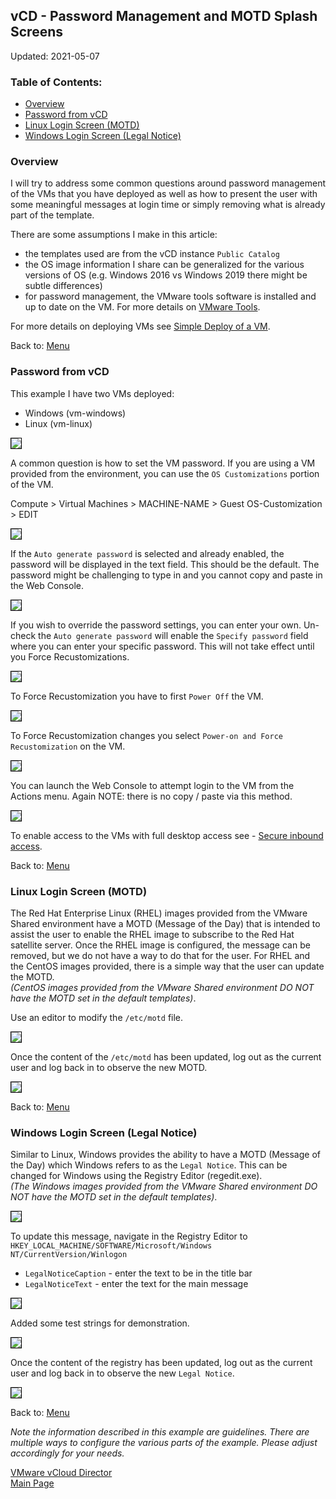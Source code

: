 ## vCD - Password Management and MOTD Splash Screens

Updated: 2021-05-07

### <a name="toc"></a>Table of Contents:
  - [Overview](#overview)
  - [Password from vCD](#pwd)
  - [Linux Login Screen (MOTD)](#linux)
  - [Windows Login Screen (Legal Notice)](#windows)

###  <a name="overview"></a>Overview

I will try to address some common questions around password management of the VMs that you have deployed as well as how to present the user with some meaningful messages at login time or simply removing what is already part of the template. 

There are some assumptions I make in this article:<br>
- the templates used are from the vCD instance `Public Catalog`
- the OS image information I share can be generalized for the various versions of OS (e.g. Windows 2016 vs Windows 2019 there might be subtle differences)
- for password management, the VMware tools software is installed and up to date on the VM.  For more details on [VMware Tools](https://mlwiles.github.io/vmwaresolutions/vcd/vmwaretools/).

For more details on deploying VMs see [Simple Deploy of a VM](https://mlwiles.github.io/vmwaresolutions/vcd/vm101/).

Back to: [Menu](#toc)

### <a name="pwd"></a>Password from vCD

This example I have two VMs deployed:
- Windows (vm-windows)
- Linux (vm-linux)

<img src="images/1-vms-deployed.png" style="border: 1px solid black">

A common question is how to set the VM password.  If you are using a VM provided from the environment, you can use the `OS Customizations` portion of the VM.

Compute > Virtual Machines > MACHINE-NAME > Guest OS-Customization > EDIT

<img src="images/2-os-customizations.png" style="border: 1px solid black">

If the `Auto generate password` is selected and already enabled, the password will be displayed in the text field.  This should be the default.  The password might be challenging to type in and you cannot copy and paste in the Web Console. 

<img src="images/3-auto-generate-pwd.png" style="border: 1px solid black">

If you wish to override the password settings, you can enter your own.  Un-check the `Auto generate password` will enable the `Specify password` field where you can enter your specific password.  This will not take effect until you Force Recustomizations.

<img src="images/4-change-pwd.png" style="border: 1px solid black">

To Force Recustomization you have to first `Power Off` the VM.

<img src="images/5-power-off.png" style="border: 1px solid black">

To Force Recustomization changes you select `Power-on and Force Recustomization` on the  VM.

<img src="images/6-power-on-force.png" style="border: 1px solid black">

You can launch the Web Console to attempt login to the VM from the Actions menu.  Again NOTE: there is no copy / paste via this method.  

<img src="images/7-web-console.png" style="border: 1px solid black">

To enable access to the VMs with full desktop access see - [Secure inbound access](https://mlwiles.github.io/vmwaresolutions/vcd/inbound/).

Back to: [Menu](#toc)

### <a name="linux"></a>Linux Login Screen (MOTD)

The Red Hat Enterprise Linux (RHEL) images provided from the VMware Shared environment have a MOTD (Message of the Day) that is intended to assist the user to enable the RHEL image to subscribe to the Red Hat satellite server.  Once the RHEL image is configured, the message can be removed, but we do not have a way to do that for the user.  For RHEL and the CentOS images provided, there is a simple way that the user can update the MOTD.<br>
_(CentOS images provided from the VMware Shared environment DO NOT have the MOTD set in the default templates)_.

Use an editor to modify the `/etc/motd` file.<br>

<img src="images/8-linux-motd.png" style="border: 1px solid black">

Once the content of the `/etc/motd` has been updated, log out as the current user and log back in to observe the new MOTD.

<img src="images/9-linux-motd.png" style="border: 1px solid black">

Back to: [Menu](#toc)

### <a name="windows"></a>Windows Login Screen (Legal Notice)

Similar to Linux, Windows provides the ability to have a MOTD (Message of the Day) which Windows refers to as the `Legal Notice`.  This can be changed for Windows using the Registry Editor (regedit.exe).<br>
_(The Windows images provided from the VMware Shared environment DO NOT have the MOTD set in the default templates)_. 

<img src="images/10-windows-regedit.png" style="border: 1px solid black">

To update this message, navigate in the Registry Editor to `HKEY_LOCAL_MACHINE/SOFTWARE/Microsoft/Windows NT/CurrentVersion/Winlogon`
- `LegalNoticeCaption` - enter the text to be in the title bar
- `LegalNoticeText` - enter the text for the main message

<img src="images/11-windows-legalnotice.png" style="border: 1px solid black">

Added some test strings for demonstration.

<img src="images/12-windows-legalnotice.png" style="border: 1px solid black">

Once the content of the registry has been updated, log out as the current user and log back in to observe the new `Legal Notice`.

<img src="images/13-windows-legalnotice.png" style="border: 1px solid black">

Back to: [Menu](#toc)

_Note the information described in this example are guidelines.  There are multiple ways to configure the various parts of the example.  Please adjust accordingly for your needs._

[VMware vCloud Director](https://mlwiles.github.io/vmwaresolutions/vcd/)<br/>
[Main Page](https://mlwiles.github.io/vmwaresolutions)
